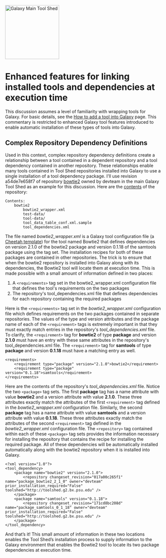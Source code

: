 <div class='center'> <a href='http://toolshed.g2.bx.psu.edu'><img src="/src/images/Logos/ToolShed.jpg" alt="Galaxy Main Tool Shed" height="174" /></a> </div>

# Enhanced features for linking installed tools and dependencies at execution time

This discussion assumes a level of familiarity with wrapping tools for Galaxy.  For basic details, see the [How to add a tool into Galaxy](http://wiki.galaxyproject.org/Admin/Tools/Adding%20Tools) page.  This commentary is restricted to enhanced Galaxy tool features introduced to enable automatic installation of these types of tools into Galaxy.

## Complex Repository Dependency Definitions

Used in this context, complex repository dependency definitions create a relationship between a tool contained in a dependent repository and a tool dependency contained in another repository.  These relationships enable many tools contained in Tool Shed repositories installed into Galaxy to use a single installation of a tool dependency package.  I'll use revision a54de7e658f7 of repository [bowtie2](http://toolshed.g2.bx.psu.edu/view/devteam/bowtie2) owned by devteam in the main Galaxy Tool Shed as an example for this discussion.  Here are the [contents](http://toolshed.g2.bx.psu.edu/repository/browse_repository?id=126c0918b5459666) of the repository:

```
Contents:
    bowtie2
        bowtie2_wrapper.xml
        test-data/
        tool-data/
        tool_data_table_conf.xml.sample
        tool_dependencies.xml
```


The file named *bowtie2_wrapper.xml* is a Galaxy tool configuration file (a [Cheetah template](http://www.cheetahtemplate.org)) for the tool named Bowtie2 that defines dependencies on version 2.1.0 of the bowtie2 package and version 0.1.18 of the samtools package using the <requirements> tag set.  The installation recipes for both of these packages are contained in other repositories.  The trick is to ensure that when the bowtie2 repository is installed into Galaxy along with its dependencies, the Bowtie2 tool will locate them at execution time.  This is made possible with a small amount of information defined in two places:

1. A `<requirements>` tag set in the bowtie2_wrapper.xml configuration file that defines the tool's requirements on the two packages
2. The repository's tool_dependencies.xml file that defines dependencies for each repository containing the required packages

Here is the `<requirements>` tag set in the *bowtie2_wrapper.xml* configuration file which defines requirements on the two packages contained in separate repositories.  The values of the type and version attributes and the package name of each of the `<requirement>` tags is extremely important in that they must exactly match entries in the repository's *tool_dependencies.xml* file.  To clarify, the `<requirement>` tag for **bowtie2** of type **package** and version **2.1.0** must have an entry with these same attributes in the repository's tool_dependencies.xml file.  The `<requirement>` tag for **samtools** of type **package** and version **0.1.18** must have a matching entry as well.

```
<requirements>
    <requirement type="package" version="2.1.0">bowtie2</requirement>
    <requirement type="package" version="0.1.18">samtools</requirement>
</requirements>
```


Here are the contents of the repository's *tool_dependencies.xml* file.  Notice the two `<package>` tag sets.  The first **package** tag has a name attribute with value **bowtie2** and a version attribute with value **2.1.0**.  These three attributes exactly match the attributes of the first `<requirement>` tag defined in the *bowtie2_wrapper.xml* configuration file.  Similarly, the second **package** tag has a name attribute with value **samtools** and a version attribute with value **0.1.18**.  These three attributes exactly match the attributes of the second `<requirement>` tag defined in the *bowtie2_wrapper.xml* configuration file.  The `<repository>` tag contained within each of these `<package>` tag sets provides the information necessary for installing the repository that contains the recipe for installing the required package.  All of these dependencies will be automatically installed automatically along with the bowtie2 repository when it is installed into Galaxy.

```
<?xml version="1.0"?>
<tool_dependency>
    <package name="bowtie2" version="2.1.0">
        <repository changeset_revision="017a00c265f1" name="package_bowtie2_2_1_0" owner="devteam" prior_installation_required="False" toolshed="http://toolshed.g2.bx.psu.edu" />
    </package>
    <package name="samtools" version="0.1.18">
        <repository changeset_revision="171cd8bc208d" name="package_samtools_0_1_18" owner="devteam" prior_installation_required="False" toolshed="http://toolshed.g2.bx.psu.edu" />
    </package>
</tool_dependency>
```


And that’s it!  This small amount of information in these two locations enables the Tool Shed’s installation process to supply information to the Galaxy environment that enables the Bowtie2 tool to locate its two package dependencies at execution time.
